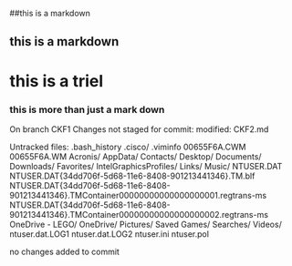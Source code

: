 ##this is a markdown
## this is a markdown
# this is a triel

### this is more than just a mark down

On branch CKF1
Changes not staged for commit:
	modified:   CKF2.md

Untracked files:
	.bash_history
	.cisco/
	.viminfo
	00655F6A.CWM
	00655F6A.WM
	Acronis/
	AppData/
	Contacts/
	Desktop/
	Documents/
	Downloads/
	Favorites/
	IntelGraphicsProfiles/
	Links/
	Music/
	NTUSER.DAT
	NTUSER.DAT{34dd706f-5d68-11e6-8408-901213441346}.TM.blf
	NTUSER.DAT{34dd706f-5d68-11e6-8408-901213441346}.TMContainer00000000000000000001.regtrans-ms
	NTUSER.DAT{34dd706f-5d68-11e6-8408-901213441346}.TMContainer00000000000000000002.regtrans-ms
	OneDrive - LEGO/
	OneDrive/
	Pictures/
	Saved Games/
	Searches/
	Videos/
	ntuser.dat.LOG1
	ntuser.dat.LOG2
	ntuser.ini
	ntuser.pol

no changes added to commit
